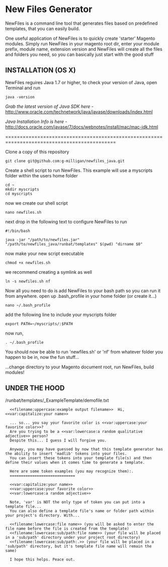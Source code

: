 New Files Generator
===================

NewFiles is a command line tool that generates files based on predefined templates, that you can easily build. 

One useful application of NewFiles is to quickly create 'starter' Magento modules. Simply run NewFiles in your magento root dir, enter your module prefix, module name, extension version and NewFiles will create all the files and folders you need, so you can basically just start with the good stuff 


INSTALLATION (OS X)
-------------------

NewFiles reguires Java 1.7 or higher, to check your version of Java, open Terminal and run

```
java -version
```
_Grab the latest version of Java SDK here_ - 
http://www.oracle.com/technetwork/java/javase/downloads/index.html

_Java Installation Info is here_ - 
http://docs.oracle.com/javase/7/docs/webnotes/install/mac/mac-jdk.html

============================================================================================

Clone a copy of this repository
```
git clone git@github.com:g-milligan/newfiles_java.git
```

Create a shell script to run NewFiles. This example will use a myscripts folder within the users home folder
```
cd ~
mkdir myscripts
cd myscripts
```
now we create our shell script
```
nano newfiles.sh
```
next drop in the following text to configure NewFiles to run
```
#!/bin/bash

java -jar "/path/to/newfiles.jar" "/path/to/newfiles_java/runbat/templates" $(pwd) "dirname $0"
```
now make your new script executable
```
chmod +x newfiles.sh
```
we recommend creating a symlink as well
```
ln -s newfiles.sh nf
```

Now all you need to do is add NewFiles to your bash path so you can run it from anywhere.
open up .bash_profile in your home folder (or create it...)
```
nano ~/.bash_profile
```
add the following line to include your myscripts folder
```
export PATH=~/myscripts/:$PATH 
```
now run,
```
. ~/.bash_profile
```
You should now be able to run 'newfiles.sh' or 'nf' from whatever folder you happen to be in, now the fun stuff...

...change directory to your Magento document root, run NewFiles, build modules!


UNDER THE HOOD
--------------
/runbat/templates/_ExampleTemplate/demofile.txt
```
  <<filename:uppercase:example output filename>>  Hi, <<var:capitalize:your name>> 

  ... so... you say your favorite color is <<var:uppercase:your favorite color>>? 
  Are you trying to be a <<var:lowercase:a random qualitative adjective>> person? 
  Despite this... I guess I will forgive you. 

  Anyway, you may have guessed by now that this template generator has the ability to insert 'madlib' tokens into your files.
  You can insert these tokens into your template file(s) and then define their values when it comes time to generate a template.

  Here are some token examples (you may recognize them):.
  =============================

  <<var:capitalize:your name>> 
  <<var:uppercase:your favorite color>> 
  <<var:lowercase:a random adjective>> 

  Note, 'var' is NOT the only type of token you can put into a template file...  
  You can also define a template file's name or folder path within your project's directory. With...  

  <<filename:lowercase:file name>> (you will be asked to enter the file name before the file is created from the template) 
  <<filename:lowercase:sub/path:file name>> (your file will be placed in a 'sub/path' directory under your project root directory) 
  <<filename:lowercase:sub/path:.>> (your file will be placed in a 'sub/path' directory, but it's template file name will remain the same) 

  I hope this helps. Peace out. 
```
